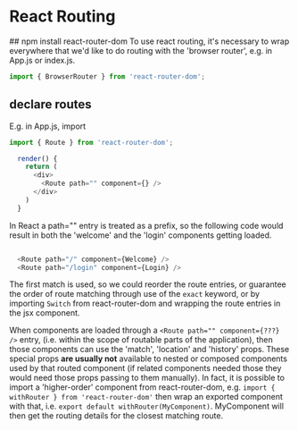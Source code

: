 
# React Routing

## npm install react-router-dom
To use react routing, it's necessary to wrap everywhere that we'd like to do routing with the 'browser router', e.g. in App.js or index.js.
```javascript
import { BrowserRouter } from 'react-router-dom';
```

## declare routes
E.g. in App.js, import
```javascript
import { Route } from 'react-router-dom';

  render() {
    return (
      <div>
        <Route path="" component={} />
      </div>
    )
  }
```
In React a path="" entry is treated as a prefix, so the following code would result in both the 'welcome' and the 'login' components getting loaded.  
```javascript

  <Route path="/" component={Welcome} />
  <Route path="/login" component={Login} />
```
The first match is used, so we could reorder the route entries, or guarantee the order of route matching through use of the `exact` keyword, or by importing `Switch` from react-router-dom and wrapping the route entries in the <Switch> jsx component.

When components are loaded through a `<Route path="" component={???} />` entry, (i.e. within the scope of routable parts of the application), then those components can use the 'match', 'location' and 'history' props.
These special props **are usually not** available to nested or composed components used by that routed component (if related components needed those they would need those props passing to them manually).  In fact, it is possible to import a 'higher-order' component from react-router-dom, e.g. `import { withRouter } from 'react-router-dom'` then wrap an exported component with that, i.e. `export default withRouter(MyComponent)`.  MyComponent will then get the routing details for the closest matching route.
